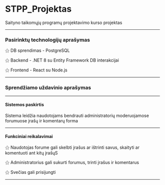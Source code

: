 # STPP_Projektas
 Saityno taikomųjų programų projektavimo kurso projektas
<hr/>
<h3>Pasirinktų technologijų aprašymas</h3>
<p>⚝ DB sprendimas - PostgreSQL</p>
<p>⚝ Backend - .NET 8 su Entity Framework DB interakcijai</p>
<p>⚝ Frontend - React su Node.js</p>


<hr/>
<h3>Sprendžiamo uždavinio aprašymas</h3>
<hr/>
<h4>Sistemos paskirtis</h4>

Sistema leidžia naudotojams bendrauti administratorių moderuojamose forumuose įrašų ir komentarų forma
<hr/>
<h4>Funkciniai reikalavimai</h4>

<p>⚝ Naudotojas forume gali skelbti įrašus ar ištrinti savus, skaityti ar komentuoti ant kitų įrašųS</p>
<p>⚝ Administratorius gali sukurti forumus, trinti įrašus ir komentarus</p>
<p>⚝ Svečias gali prisijungti</p>
<hr/>
